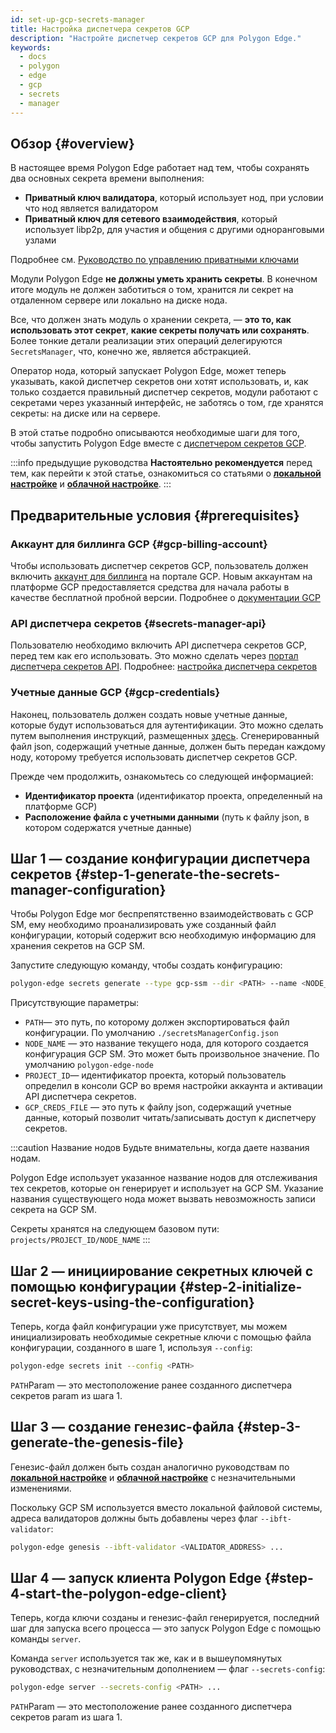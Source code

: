 ```yaml
---
id: set-up-gcp-secrets-manager
title: Настройка диспетчера секретов GCP
description: "Настройте диспетчер секретов GCP для Polygon Edge."
keywords:
  - docs
  - polygon
  - edge
  - gcp
  - secrets
  - manager
---
```


## Обзор {#overview}

В настоящее время Polygon Edge работает над тем, чтобы сохранять два основных секрета времени выполнения:
* **Приватный ключ валидатора**, который использует нод, при условии что нод является валидатором
* **Приватный ключ для сетевого взаимодействия**, который использует libp2p, для участия и общения с другими одноранговыми узлами

Подробнее см.  [Руководство по управлению приватными ключами](/docs/edge/configuration/manage-private-keys)

Модули Polygon Edge **не должны уметь хранить секреты**. В конечном итоге модуль не должен заботиться о том, хранится ли секрет на отдаленном сервере или локально на диске нода.

Все, что должен знать модуль о хранении секрета, — **это то, как использовать этот секрет**, **какие секреты получать или сохранять**. Более тонкие детали реализации этих операций делегируются `SecretsManager`, что, конечно же, является абстракцией.

Оператор нода, который запускает Polygon Edge, может теперь указывать, какой диспетчер секретов они хотят использовать, и, как только создается правильный диспетчер секретов, модули работают с секретами через указанный интерфейс, не заботясь о том, где хранятся секреты: на диске или на сервере.

В этой статье подробно описываются необходимые шаги для того, чтобы запустить Polygon Edge  вместе с [диспетчером секретов GCP](https://cloud.google.com/secret-manager).

:::info предыдущие руководства
**Настоятельно рекомендуется** перед тем, как перейти к этой статье, ознакомиться со статьями о [**локальной настройке**](/docs/edge/get-started/set-up-ibft-locally) и [**облачной настройке**](/docs/edge/get-started/set-up-ibft-on-the-cloud).
:::


## Предварительные условия {#prerequisites}
### Аккаунт для биллинга GCP {#gcp-billing-account}
Чтобы использовать диспетчер секретов GCP, пользователь должен включить [аккаунт для биллинга](https://console.cloud.google.com/) на портале GCP. Новым аккаунтам на платформе GCP предоставляется средства для начала работы в качестве бесплатной пробной версии. Подробнее о [документации GCP](https://cloud.google.com/free)

###  API диспетчера секретов {#secrets-manager-api}
Пользователю необходимо включить API диспетчера секретов GCP, перед тем как его использовать. Это можно сделать через [портал диспетчера секретов API](https://console.cloud.google.com/apis/library/secretmanager.googleapis.com). Подробнее: [настройка диспетчера секретов](https://cloud.google.com/secret-manager/docs/configuring-secret-manager)

### Учетные данные GCP {#gcp-credentials}
Наконец, пользователь должен создать новые учетные данные, которые будут использоваться для аутентификации. Это можно сделать путем выполнения инструкций, размещенных [здесь](https://cloud.google.com/secret-manager/docs/reference/libraries).    Сгенерированный файл json, содержащий учетные данные, должен быть передан каждому ноду, которому требуется использовать диспетчер секретов GCP.

Прежде чем продолжить, ознакомьтесь со следующей информацией:
* **Идентификатор проекта** (идентификатор проекта, определенный на платформе GCP)
* **Расположение файла с учетными данными** (путь к файлу json, в котором содержатся учетные данные)

## Шаг 1 — создание конфигурации диспетчера секретов {#step-1-generate-the-secrets-manager-configuration}

Чтобы Polygon Edge мог беспрепятственно взаимодействовать с GCP SM, ему необходимо проанализировать уже созданный файл конфигурации, который содержит всю необходимую информацию для хранения секретов на GCP SM.

Запустите следующую команду, чтобы создать конфигурацию:

```bash
polygon-edge secrets generate --type gcp-ssm --dir <PATH> --name <NODE_NAME> --extra project-id=<PROJECT_ID>,gcp-ssm-cred=<GCP_CREDS_FILE>
```

Присутствующие параметры:
* `PATH`— это путь, по которому должен экспортироваться файл конфигурации. По умолчанию `./secretsManagerConfig.json`
* `NODE_NAME` — это название текущего нода, для которого создается конфигурация GCP SM. Это может быть произвольное значение. По умолчанию `polygon-edge-node`
* `PROJECT_ID`— идентификатор проекта, который пользователь определил в консоли GCP во время настройки аккаунта и активации API диспетчера секретов.
* `GCP_CREDS_FILE` — это путь к файлу json, содержащий учетные данные, который позволит читать/записывать доступ к диспетчеру секретов.

:::caution Название нодов
Будьте внимательны, когда даете названия нодам.

Polygon Edge использует указанное название нодов для отслеживания тех секретов, которые он генерирует и использует на GCP SM. Указание названия существующего нода может вызвать невозможность записи секрета на GCP SM.

Секреты хранятся на следующем базовом пути: `projects/PROJECT_ID/NODE_NAME`
:::

## Шаг 2 — инициирование секретных ключей с помощью конфигурации {#step-2-initialize-secret-keys-using-the-configuration}

Теперь, когда файл конфигурации уже присутствует, мы можем инициализировать необходимые секретные ключи с помощью файла конфигурации, созданного в шаге 1, используя `--config`:

```bash
polygon-edge secrets init --config <PATH>
```

`PATH`Param — это местоположение ранее созданного диспетчера секретов param из шага 1.

## Шаг 3 — создание генезис-файла {#step-3-generate-the-genesis-file}

Генезис-файл должен быть создан аналогично руководствам по [**локальной настройке**](/docs/edge/get-started/set-up-ibft-locally) и [**облачной настройке**](/docs/edge/get-started/set-up-ibft-on-the-cloud) с незначительными изменениями.

Поскольку GCP SM используется вместо локальной файловой системы, адреса валидаторов должны быть добавлены через флаг `--ibft-validator`:
```bash
polygon-edge genesis --ibft-validator <VALIDATOR_ADDRESS> ...
```

## Шаг 4 — запуск клиента Polygon Edge {#step-4-start-the-polygon-edge-client}

Теперь, когда ключи созданы и генезис-файл генерируется, последний шаг для запуска всего процесса — это запуск Polygon Edge с помощью команды `server`.

Команда `server` используется так же, как и в вышеупомянутых руководствах, с незначительным дополнением — флаг `--secrets-config`:
```bash
polygon-edge server --secrets-config <PATH> ...
```

`PATH`Param — это местоположение ранее созданного диспетчера секретов param из шага 1.